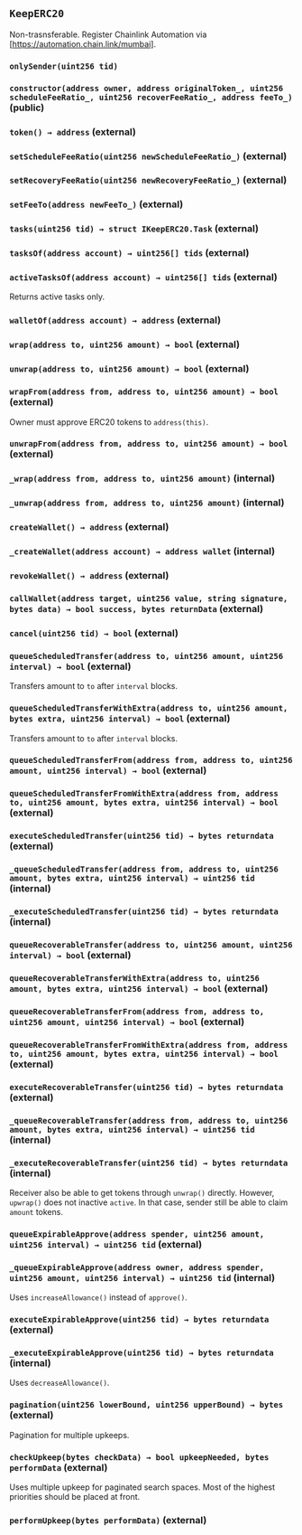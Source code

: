## `KeepERC20`



Non-trasnsferable.
Register Chainlink Automation via [https://automation.chain.link/mumbai].

### `onlySender(uint256 tid)`






### `constructor(address owner, address originalToken_, uint256 scheduleFeeRatio_, uint256 recoverFeeRatio_, address feeTo_)` (public)





### `token() → address` (external)





### `setScheduleFeeRatio(uint256 newScheduleFeeRatio_)` (external)





### `setRecoveryFeeRatio(uint256 newRecoveryFeeRatio_)` (external)





### `setFeeTo(address newFeeTo_)` (external)





### `tasks(uint256 tid) → struct IKeepERC20.Task` (external)





### `tasksOf(address account) → uint256[] tids` (external)





### `activeTasksOf(address account) → uint256[] tids` (external)

Returns active tasks only.



### `walletOf(address account) → address` (external)





### `wrap(address to, uint256 amount) → bool` (external)





### `unwrap(address to, uint256 amount) → bool` (external)





### `wrapFrom(address from, address to, uint256 amount) → bool` (external)



Owner must approve ERC20 tokens to `address(this)`.

### `unwrapFrom(address from, address to, uint256 amount) → bool` (external)





### `_wrap(address from, address to, uint256 amount)` (internal)





### `_unwrap(address from, address to, uint256 amount)` (internal)





### `createWallet() → address` (external)





### `_createWallet(address account) → address wallet` (internal)





### `revokeWallet() → address` (external)





### `callWallet(address target, uint256 value, string signature, bytes data) → bool success, bytes returnData` (external)





### `cancel(uint256 tid) → bool` (external)





### `queueScheduledTransfer(address to, uint256 amount, uint256 interval) → bool` (external)

Transfers amount to `to` after `interval` blocks.



### `queueScheduledTransferWithExtra(address to, uint256 amount, bytes extra, uint256 interval) → bool` (external)

Transfers amount to `to` after `interval` blocks.



### `queueScheduledTransferFrom(address from, address to, uint256 amount, uint256 interval) → bool` (external)





### `queueScheduledTransferFromWithExtra(address from, address to, uint256 amount, bytes extra, uint256 interval) → bool` (external)





### `executeScheduledTransfer(uint256 tid) → bytes returndata` (external)





### `_queueScheduledTransfer(address from, address to, uint256 amount, bytes extra, uint256 interval) → uint256 tid` (internal)





### `_executeScheduledTransfer(uint256 tid) → bytes returndata` (internal)





### `queueRecoverableTransfer(address to, uint256 amount, uint256 interval) → bool` (external)





### `queueRecoverableTransferWithExtra(address to, uint256 amount, bytes extra, uint256 interval) → bool` (external)





### `queueRecoverableTransferFrom(address from, address to, uint256 amount, uint256 interval) → bool` (external)





### `queueRecoverableTransferFromWithExtra(address from, address to, uint256 amount, bytes extra, uint256 interval) → bool` (external)





### `executeRecoverableTransfer(uint256 tid) → bytes returndata` (external)





### `_queueRecoverableTransfer(address from, address to, uint256 amount, bytes extra, uint256 interval) → uint256 tid` (internal)





### `_executeRecoverableTransfer(uint256 tid) → bytes returndata` (internal)

Receiver also be able to get tokens through `unwrap()` directly.
However, `upwrap()` does not inactive `active`.
In that case, sender still be able to claim `amount` tokens.



### `queueExpirableApprove(address spender, uint256 amount, uint256 interval) → uint256 tid` (external)





### `_queueExpirableApprove(address owner, address spender, uint256 amount, uint256 interval) → uint256 tid` (internal)



Uses `increaseAllowance()` instead of `approve()`.

### `executeExpirableApprove(uint256 tid) → bytes returndata` (external)





### `_executeExpirableApprove(uint256 tid) → bytes returndata` (internal)



Uses `decreaseAllowance()`.

### `pagination(uint256 lowerBound, uint256 upperBound) → bytes` (external)



Pagination for multiple upkeeps.

### `checkUpkeep(bytes checkData) → bool upkeepNeeded, bytes performData` (external)



Uses multiple upkeep for paginated search spaces.
Most of the highest priorities should be placed at front.

### `performUpkeep(bytes performData)` (external)






